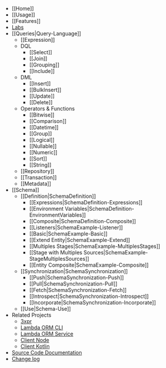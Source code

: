 * [[Home]]
* [[Usage]]
* [[Features]]
* [Labs](https://github.com/lambda-orm/lambdaorm-labs)
* [[Queries|Query-Language]]
  * [[Expression]]
  * DQL
    * [[Select]]
    * [[Join]]
    * [[Grouping]]
    * [[Include]]
  * DML
    * [[Insert]]
    * [[BulkInsert]]
    * [[Update]]
    * [[Delete]]
  * Operators & Functions
    * [[Bitwise]]
    * [[Comparison]]
    * [[Datetime]]
    * [[Group]]
    * [[Logical]]
    * [[Nullable]]
    * [[Numeric]]
    * [[Sort]]
    * [[String]]
  * [[Repository]]
  * [[Transaction]]
  * [[Metadata]]
* [[Schema]]
  * [[Definition|SchemaDefinition]]
    * [[Expressions|SchemaDefinition-Expressions]]
    * [[Environment Variables|SchemaDefinition-EnvironmentVariables]]
    * [[Composite|SchemaDefinition-Composite]]
    * [[Listeners|SchemaExample-Listener]]
    * [[Basic|SchemaExample-Basic]]
    * [[Extend Entity|SchemaExample-Extend]]
    * [[Multiples Stages|SchemaExample-MultiplesStages]]
    * [[Stage with Multiples Sources|SchemaExample-StageMultiplesSources]]
    * [[Entity Composite|SchemaExample-Composite]]
  * [[Synchronization|SchemaSynchronization]]
    * [[Push|SchemaSynchronization-Push]]
    * [[Pull|SchemaSynchronization-Pull]]
    * [[Fetch|SchemaSynchronization-Fetch]]
    * [[Introspect|SchemaSynchronization-Introspect]]
    * [[Incorporate|SchemaSynchronization-Incorporate]]
  * [[Use|Schema-Use]]
* Related Projects
  * [3xpr](https://www.npmjs.com/package/3xpr)
  * [Lambda ORM CLI](https://www.npmjs.com/package/lambdaorm-cli)
  * [Lambda ORM Service](https://github.com/lambda-orm/lambdaorm-svc)
  * [Client Node](https://www.npmjs.com/package/lambdaorm-client-node)
  * [Client Kotlin](https://github.com/lambda-orm/lambdaorm-client-kotlin)
* [Source Code Documentation](https://github.com/lambda-orm/lambdaorm/blob/main/doc/source/README.md)
* [Change log](https://github.com/lambda-orm/lambdaorm/blob/main/CHANGELOG.md)
